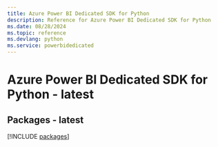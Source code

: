 ```yaml
---
title: Azure Power BI Dedicated SDK for Python
description: Reference for Azure Power BI Dedicated SDK for Python
ms.date: 08/28/2024
ms.topic: reference
ms.devlang: python
ms.service: powerbidedicated
---
```

# Azure Power BI Dedicated SDK for Python - latest
## Packages - latest
[!INCLUDE [packages](power-bi-dedicated-index.md)]